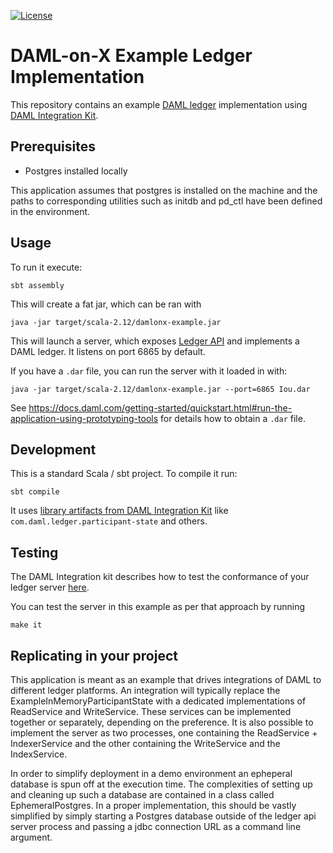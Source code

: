 [![License](https://img.shields.io/badge/License-Apache%202.0-blue.svg)](https://github.com/digital-asset/daml/blob/master/LICENSE)

# DAML-on-X Example Ledger Implementation

This repository contains an example [DAML
ledger](https://docs.daml.com/concepts/ledger-model/index.html) implementation
using [DAML Integration
Kit](https://docs.daml.com/daml-integration-kit/index.html).

## Prerequisites

* Postgres installed locally

This application assumes that postgres is installed on the machine and the
paths to corresponding utilities such as initdb and pd_ctl have been defined in the
environment.


## Usage

To run it execute:

    sbt assembly

This will create a fat jar, which can be ran with

    java -jar target/scala-2.12/damlonx-example.jar

This will launch a server, which exposes [Ledger
API](https://docs.daml.com/app-dev/ledger-api-introduction/index.html) and
implements a DAML ledger. It listens on port 6865 by default.

If you have a `.dar` file, you can run the server with it loaded in with:

    java -jar target/scala-2.12/damlonx-example.jar --port=6865 Iou.dar

See https://docs.daml.com/getting-started/quickstart.html#run-the-application-using-prototyping-tools
for details how to obtain a `.dar` file.

## Development

This is a standard Scala / sbt project. To compile it run:

    sbt compile

It uses [library artifacts from DAML Integration
Kit](https://docs.daml.com/daml-integration-kit/index.html#library-infrastructure-overview)
like `com.daml.ledger.participant-state` and others.

## Testing

The DAML Integration kit describes how to test the conformance of your ledger
server
[here](https://docs.daml.com/daml-integration-kit/index.html#integration-kit-testing).

You can test the server in this example as per that approach by running

    make it

## Replicating in your project

This application is meant as an example that drives integrations of DAML to 
different ledger platforms. An integration will typically replace the
ExampleInMemoryParticipantState with a dedicated implementations of ReadService 
and WriteService. These services can be implemented together or separately,
depending on the preference. It is also possible to implement the server as two
processes, one containing the ReadService + IndexerService and the other 
containing the WriteService and the IndexService.

In order to simplify deployment in a demo environment
an epheperal database is spun off at the execution time. The complexities of setting
up and cleaning up such a database are contained in a class called EphemeralPostgres.
In a proper implementation, this should be vastly simplified by simply starting a 
Postgres database outside of the ledger api server process and passing a jdbc
connection URL as a command line argument.  
